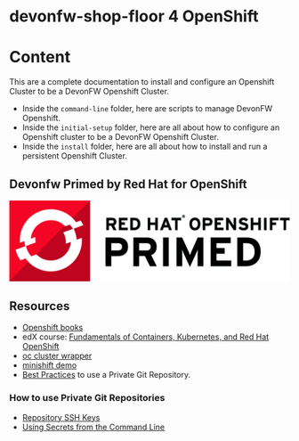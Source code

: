 # devonfw-shop-floor 4 OpenShift

# Content

This are a complete documentation to install and configure an Openshift Cluster to be a DevonFW Openshift Cluster.

- Inside the `command-line` folder, here are scripts to manage DevonFW Openshift.
- Inside the `initial-setup` folder, here are all about how to configure an Openshift cluster to be a DevonFW Openshift Cluster.
- Inside the `install` folder, here are all about how to install and run a persistent Openshift Cluster.

## Devonfw Primed by Red Hat for OpenShift

![](../readme/devonfw-shop-floor-openshift-primed.jpg)

## Resources

 - [Openshift books](https://developers.openshift.com/overview/books.html)
 - edX course: 
[Fundamentals of Containers, Kubernetes, and Red Hat OpenShift](https://courses.edx.org/courses/course-v1:RedHat+DO081x+2T2017/course/)
 - [oc cluster wrapper](https://github.com/openshift-evangelists/oc-cluster-wrapper)
 - [minishift demo](https://github.com/nearform/minishift-demo)
 - [Best Practices](https://blog.openshift.com/private-git-repositories-part-1-best-practices/) to use a Private Git Repository.

### How to use Private Git Repositories

 - [Repository SSH Keys](https://blog.openshift.com/private-git-repositories-part-2a-repository-ssh-keys/)
 - [Using Secrets from the Command Line](https://blog.openshift.com/private-git-repositories-part-2b-repository-ssh-keys/)